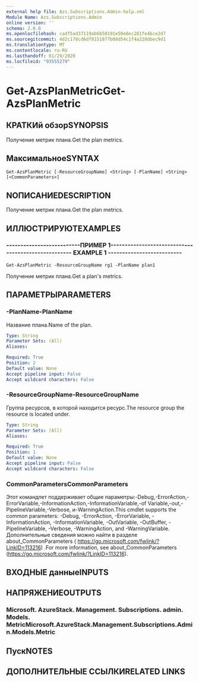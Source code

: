 ```yaml
---
external help file: Azs.Subscriptions.Admin-help.xml
Module Name: Azs.Subscriptions.Admin
online version: ''
schema: 2.0.0
ms.openlocfilehash: cadf5ad37119ab6b50191e50e8ec281fe4bce2d7
ms.sourcegitcommit: 4d2c178cd6df9151877b08d54c1f4a228dbec9d1
ms.translationtype: MT
ms.contentlocale: ru-RU
ms.lasthandoff: 01/29/2020
ms.locfileid: "93555279"
---
```

# <span data-ttu-id="f828f-101">Get-AzsPlanMetric</span><span class="sxs-lookup"><span data-stu-id="f828f-101">Get-AzsPlanMetric</span></span>

## <span data-ttu-id="f828f-102">КРАТКИй обзор</span><span class="sxs-lookup"><span data-stu-id="f828f-102">SYNOPSIS</span></span>
<span data-ttu-id="f828f-103">Получение метрик плана.</span><span class="sxs-lookup"><span data-stu-id="f828f-103">Get the plan metrics.</span></span>

## <span data-ttu-id="f828f-104">Максимальное</span><span class="sxs-lookup"><span data-stu-id="f828f-104">SYNTAX</span></span>

```
Get-AzsPlanMetric [-ResourceGroupName] <String> [-PlanName] <String> [<CommonParameters>]
```

## <span data-ttu-id="f828f-105">NОПИСАНИЕ</span><span class="sxs-lookup"><span data-stu-id="f828f-105">DESCRIPTION</span></span>
<span data-ttu-id="f828f-106">Получение метрик плана.</span><span class="sxs-lookup"><span data-stu-id="f828f-106">Get the plan metrics.</span></span>

## <span data-ttu-id="f828f-107">ИЛЛЮСТРИРУЮТ</span><span class="sxs-lookup"><span data-stu-id="f828f-107">EXAMPLES</span></span>

### <span data-ttu-id="f828f-108">--------------------------ПРИМЕР 1--------------------------</span><span class="sxs-lookup"><span data-stu-id="f828f-108">-------------------------- EXAMPLE 1 --------------------------</span></span>
```
Get-AzsPlanMetric -ResourceGroupName rg1 -PlanName plan1
```

<span data-ttu-id="f828f-109">Получение метрик плана.</span><span class="sxs-lookup"><span data-stu-id="f828f-109">Get a plan's metrics.</span></span>

## <span data-ttu-id="f828f-110">ПАРАМЕТРЫ</span><span class="sxs-lookup"><span data-stu-id="f828f-110">PARAMETERS</span></span>

### <span data-ttu-id="f828f-111">-PlanName</span><span class="sxs-lookup"><span data-stu-id="f828f-111">-PlanName</span></span>
<span data-ttu-id="f828f-112">Название плана.</span><span class="sxs-lookup"><span data-stu-id="f828f-112">Name of the plan.</span></span>

```yaml
Type: String
Parameter Sets: (All)
Aliases: 

Required: True
Position: 2
Default value: None
Accept pipeline input: False
Accept wildcard characters: False
```

### <span data-ttu-id="f828f-113">-ResourceGroupName</span><span class="sxs-lookup"><span data-stu-id="f828f-113">-ResourceGroupName</span></span>
<span data-ttu-id="f828f-114">Группа ресурсов, в которой находится ресурс.</span><span class="sxs-lookup"><span data-stu-id="f828f-114">The resource group the resource is located under.</span></span>

```yaml
Type: String
Parameter Sets: (All)
Aliases: 

Required: True
Position: 1
Default value: None
Accept pipeline input: False
Accept wildcard characters: False
```

### <span data-ttu-id="f828f-115">CommonParameters</span><span class="sxs-lookup"><span data-stu-id="f828f-115">CommonParameters</span></span>
<span data-ttu-id="f828f-116">Этот командлет поддерживает общие параметры:-Debug,-ErrorAction,-ErrorVariable,-InformationAction,-InformationVariable,-of Variable,-out,-PipelineVariable,-Verbose, и-WarningAction.</span><span class="sxs-lookup"><span data-stu-id="f828f-116">This cmdlet supports the common parameters: -Debug, -ErrorAction, -ErrorVariable, -InformationAction, -InformationVariable, -OutVariable, -OutBuffer, -PipelineVariable, -Verbose, -WarningAction, and -WarningVariable.</span></span> <span data-ttu-id="f828f-117">Дополнительные сведения можно найти в разделе about_CommonParameters ( https://go.microsoft.com/fwlink/?LinkID=113216) .</span><span class="sxs-lookup"><span data-stu-id="f828f-117">For more information, see about_CommonParameters (https://go.microsoft.com/fwlink/?LinkID=113216).</span></span>

## <span data-ttu-id="f828f-118">ВХОДНЫЕ данные</span><span class="sxs-lookup"><span data-stu-id="f828f-118">INPUTS</span></span>

## <span data-ttu-id="f828f-119">НАПРЯЖЕНИЕ</span><span class="sxs-lookup"><span data-stu-id="f828f-119">OUTPUTS</span></span>

### <span data-ttu-id="f828f-120">Microsoft. AzureStack. Management. Subscriptions. admin. Models. Metric</span><span class="sxs-lookup"><span data-stu-id="f828f-120">Microsoft.AzureStack.Management.Subscriptions.Admin.Models.Metric</span></span>

## <span data-ttu-id="f828f-121">Пуск</span><span class="sxs-lookup"><span data-stu-id="f828f-121">NOTES</span></span>

## <span data-ttu-id="f828f-122">ДОПОЛНИТЕЛЬНЫЕ ССЫЛКИ</span><span class="sxs-lookup"><span data-stu-id="f828f-122">RELATED LINKS</span></span>

